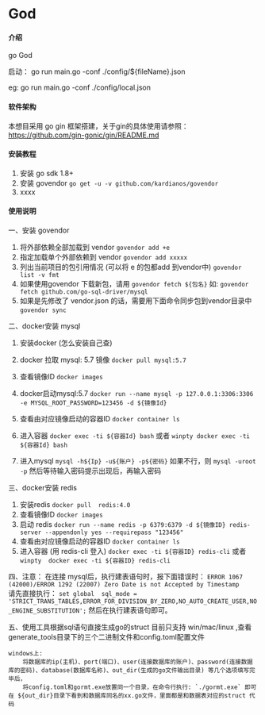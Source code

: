 # God

#### 介绍
go God 

启动： go run main.go -conf ./config/${fileName}.json

eg: go run main.go -conf ./config/local.json

#### 软件架构
本想目采用 go gin 框架搭建，关于gin的具体使用请参照：
 https://github.com/gin-gonic/gin/README.md


#### 安装教程

1. 安装 go sdk 1.8+
2. 安装 govendor
    `go get -u -v github.com/kardianos/govendor`
3. xxxx

#### 使用说明

一、安装 govendor

1. 将外部依赖全部加载到 vendor
    `govendor add +e`
2. 指定加载单个外部依赖到 vendor
    `govendor add xxxxx`
3. 列出当前项目的包引用情况 (可以将 e 的包都add 到vendor中)
    `govendor list -v fmt`
4. 如果使用govendor 下载新包，请用
    `govendor fetch ${包名}`
    如:
    `govendor fetch github.com/go-sql-driver/mysql`   
5. 如果是先修改了 vendor.json 的话，需要用下面命令同步包到vendor目录中
    `govendor sync`    
     

二、docker安装 mysql

1. 安装docker (怎么安装自己查)

2. docker 拉取 mysql: 5.7 镜像
    `docker pull mysql:5.7`
3. 查看镜像ID
    `docker images`    
4. docker启动mysql:5.7
    `docker run --name mysql -p 127.0.0.1:3306:3306 -e MYSQL_ROOT_PASSWORD=123456 -d ${镜像Id}`
5. 查看由对应镜像启动的容器ID
    `docker container ls`
6. 进入容器
    `docker exec -ti ${容器Id} bash`
    或者
    `winpty docker exec -ti ${容器Id} bash`       
7. 进入mysql
    `mysql -h${Ip} -u${账户} -p${密码}` 
    如果不行，则
    `mysql -uroot -p`
    然后等待输入密码提示出现后，再输入密码

三、docker安装 redis
 
1. 安装redis
    `docker pull  redis:4.0`
2. 查看镜像ID
    `docker images`
3. 启动 redis
    `docker run --name redis -p 6379:6379 -d ${镜像ID} redis-server --appendonly yes --requirepass "123456"` 
4. 查看由对应镜像启动的容器ID
    `docker container ls`
5. 进入容器 (用 redis-cli 登入)
    `docker exec -ti ${容器ID} redis-cli`
    或者
    `winpty  docker exec -ti ${容器ID} redis-cli`  
    
四、注意： 在连接 mysql后，执行建表语句时，报下面错误时：
    `ERROR 1067 (42000)/ERROR 1292 (22007) Zero Date is not Accepted by Timestamp`   
    请先直接执行：
    `set global  sql_mode = 'STRICT_TRANS_TABLES,ERROR_FOR_DIVISION_BY_ZERO,NO_AUTO_CREATE_USER,NO_ENGINE_SUBSTITUTION';`
    然后在执行建表语句即可。  
    
五、使用工具根据sql语句直接生成go的struct
    目前只支持 win/mac/linux ,查看generate_tools目录下的三个二进制文件和config.toml配置文件
    
    windows上:
        将数据库的ip(主机)、port(端口)、user(连接数据库的账户)、password(连接数据库的密码)、database(数据库名称)、out_dir(生成的go文件输出目录) 等几个选项填写完毕后，
        将config.toml和gormt.exe放置同一个目录，在命令行执行: `./gormt.exe` 即可在 ${out_dir}目录下看到和数据库同名的xx.go文件，里面都是和数据表对应的struct 代码
    
     
     
    
